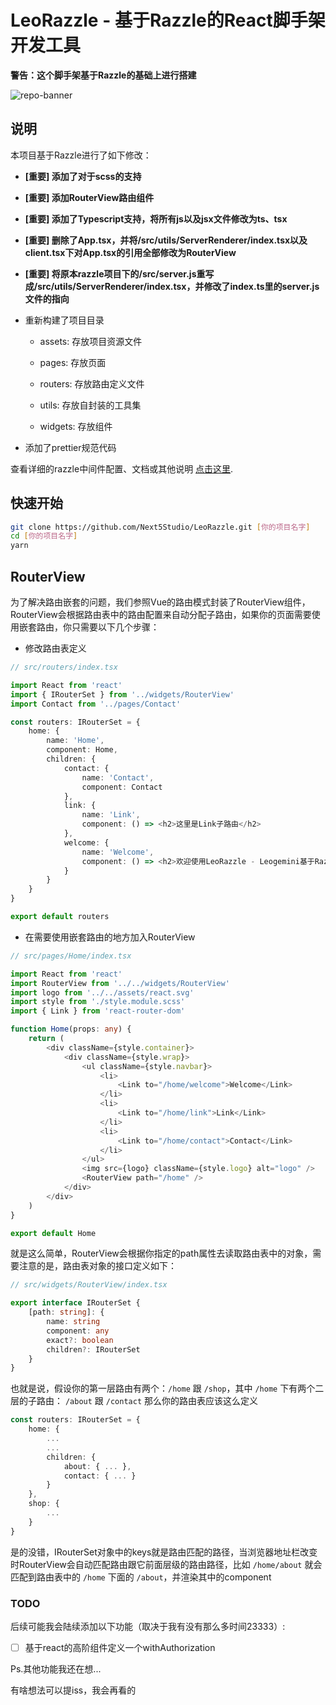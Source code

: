 # LeoRazzle - 基于Razzle的React脚手架开发工具

**警告：这个脚手架基于Razzle的基础上进行搭建**  

![repo-banner](https://user-images.githubusercontent.com/4060187/28923990-050a32d4-782e-11e7-9da7-574ce5a8b455.png)

## 说明

本项目基于Razzle进行了如下修改：

- **[重要] 添加了对于scss的支持**

- **[重要] 添加RouterView路由组件**

- **[重要] 添加了Typescript支持，将所有js以及jsx文件修改为ts、tsx**

- **[重要] 删除了App.tsx，并将/src/utils/ServerRenderer/index.tsx以及client.tsx下对App.tsx的引用全部修改为RouterView**

- **[重要] 将原本razzle项目下的/src/server.js重写成/src/utils/ServerRenderer/index.tsx，并修改了index.ts里的server.js文件的指向**

- 重新构建了项目目录

    - assets: 存放项目资源文件
    
    - pages: 存放页面
    
    - routers: 存放路由定义文件
    
    - utils: 存放自封装的工具集
    
    - widgets: 存放组件
    
- 添加了prettier规范代码
    
查看详细的razzle中间件配置、文档或其他说明
[点击这里](https://razzlejs.org/getting-started).

## 快速开始

```bash
git clone https://github.com/Next5Studio/LeoRazzle.git [你的项目名字]
cd [你的项目名字]
yarn
```

## RouterView

为了解决路由嵌套的问题，我们参照Vue的路由模式封装了RouterView组件，RouterView会根据路由表中的路由配置来自动分配子路由，如果你的页面需要使用嵌套路由，你只需要以下几个步骤：

- 修改路由表定义
```typescript
// src/routers/index.tsx

import React from 'react'
import { IRouterSet } from '../widgets/RouterView'
import Contact from '../pages/Contact'

const routers: IRouterSet = {
    home: {
        name: 'Home',
        component: Home,
        children: {
            contact: {
                name: 'Contact',
                component: Contact
            },
            link: {
                name: 'Link',
                component: () => <h2>这里是Link子路由</h2>
            },
            welcome: {
                name: 'Welcome',
                component: () => <h2>欢迎使用LeoRazzle - Leogemini基于Razzle搭建的脚手架工具</h2>
            }
        }
    }
}

export default routers
```

- 在需要使用嵌套路由的地方加入RouterView
```typescript
// src/pages/Home/index.tsx

import React from 'react'
import RouterView from '../../widgets/RouterView'
import logo from '../../assets/react.svg'
import style from './style.module.scss'
import { Link } from 'react-router-dom'

function Home(props: any) {
    return (
        <div className={style.container}>
            <div className={style.wrap}>
                <ul className={style.navbar}>
                    <li>
                        <Link to="/home/welcome">Welcome</Link>
                    </li>
                    <li>
                        <Link to="/home/link">Link</Link>
                    </li>
                    <li>
                        <Link to="/home/contact">Contact</Link>
                    </li>
                </ul>
                <img src={logo} className={style.logo} alt="logo" />
                <RouterView path="/home" />
            </div>
        </div>
    )
}

export default Home
```

就是这么简单，RouterView会根据你指定的path属性去读取路由表中的对象，需要注意的是，路由表对象的接口定义如下：
```typescript
// src/widgets/RouterView/index.tsx

export interface IRouterSet {
    [path: string]: {
        name: string
        component: any
        exact?: boolean
        children?: IRouterSet
    }
}
```

也就是说，假设你的第一层路由有两个：`/home` 跟 `/shop`，其中 `/home` 下有两个二层的子路由： `/about` 跟 `/contact` 那么你的路由表应该这么定义
```typescript
const routers: IRouterSet = {
    home: {
        ...
        ...
        children: {
            about: { ... },
            contact: { ... }
        }
    },
    shop: {
        ...
    }
}
```
是的没错，IRouterSet对象中的keys就是路由匹配的路径，当浏览器地址栏改变时RouterView会自动匹配路由跟它前面层级的路由路径，比如 `/home/about` 就会匹配到路由表中的 `/home` 下面的 `/about`，并渲染其中的component

### TODO
后续可能我会陆续添加以下功能（取决于我有没有那么多时间23333）:
- [ ] 基于react的高阶组件定义一个withAuthorization

Ps.其他功能我还在想...

有啥想法可以提iss，我会再看的
